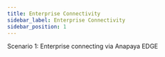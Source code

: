 ```yaml
---
title: Enterprise Connectivity
sidebar_label: Enterprise Connectivity
sidebar_position: 1
---
```


Scenario 1: Enterprise connecting via Anapaya EDGE
